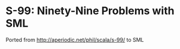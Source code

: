 S-99: Ninety-Nine Problems with SML
===================================

Ported from http://aperiodic.net/phil/scala/s-99/ to SML